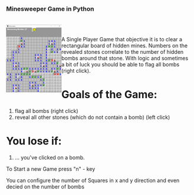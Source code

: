 ### Minesweeper Game in Python

<br />
<img flaot="left" align="left" alt="Picture of Minesweeper" width="150px" src="images/minesweeper.png" />

<br />

A Single Player Game that objective it is to clear a rectangular board of hidden mines. Numbers on the revealed stones correlate to the number of hidden bombs around that stone. With logic and sometimes a bit of luck you should be able to flag all bombs (right click).

# Goals of the Game:
1. flag all bombs (right click)
2. reveal all other stones (which do not contain a bomb)  (left click)

# You lose if:
1. ... you've clicked on a bomb.

To Start a new Game press "n" - key

You can configure the number of Squares in x and y direction and even decied on the number of bombs
